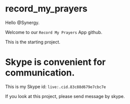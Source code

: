 # record_my_prayers
 Hello @Synergy.

 Welcome to our `Record My Prayers` App github.

 This is the starting project.

 # Skype is convenient for communication.
 This is my Skype id: `live:.cid.83c88d679e7cbc7e`

 If you look at this project, please send message by skype.

